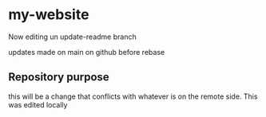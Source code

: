 # my-website


Now editing un update-readme branch


updates made on main on github before rebase

## Repository purpose

this will be a change that conflicts with
whatever is on the remote side.
This was edited locally